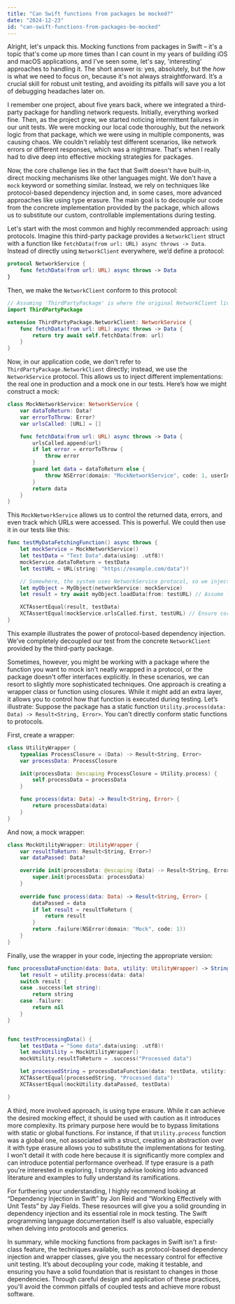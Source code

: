 ```yaml
---
title: "Can Swift functions from packages be mocked?"
date: "2024-12-23"
id: "can-swift-functions-from-packages-be-mocked"
---
```


Alright, let's unpack this. Mocking functions from packages in Swift – it's a topic that's come up more times than I can count in my years of building iOS and macOS applications, and I've seen some, let's say, 'interesting' approaches to handling it. The short answer is: yes, absolutely, but the *how* is what we need to focus on, because it's not always straightforward. It’s a crucial skill for robust unit testing, and avoiding its pitfalls will save you a lot of debugging headaches later on.

I remember one project, about five years back, where we integrated a third-party package for handling network requests. Initially, everything worked fine. Then, as the project grew, we started noticing intermittent failures in our unit tests. We were mocking our local code thoroughly, but the network logic from that package, which we were using in multiple components, was causing chaos. We couldn't reliably test different scenarios, like network errors or different responses, which was a nightmare. That's when I really had to dive deep into effective mocking strategies for packages.

Now, the core challenge lies in the fact that Swift doesn't have built-in, direct mocking mechanisms like other languages might. We don't have a `mock` keyword or something similar. Instead, we rely on techniques like protocol-based dependency injection and, in some cases, more advanced approaches like using type erasure. The main goal is to decouple our code from the concrete implementation provided by the package, which allows us to substitute our custom, controllable implementations during testing.

Let's start with the most common and highly recommended approach: using protocols. Imagine this third-party package provides a `NetworkClient` struct with a function like `fetchData(from url: URL) async throws -> Data`. Instead of directly using `NetworkClient` everywhere, we’d define a protocol:

```swift
protocol NetworkService {
    func fetchData(from url: URL) async throws -> Data
}
```

Then, we make the `NetworkClient` conform to this protocol:

```swift
// Assuming 'ThirdPartyPackage' is where the original NetworkClient lives
import ThirdPartyPackage

extension ThirdPartyPackage.NetworkClient: NetworkService {
    func fetchData(from url: URL) async throws -> Data {
        return try await self.fetchData(from: url)
    }
}
```

Now, in our application code, we don't refer to `ThirdPartyPackage.NetworkClient` directly; instead, we use the `NetworkService` protocol. This allows us to inject different implementations: the real one in production and a mock one in our tests. Here’s how we might construct a mock:

```swift
class MockNetworkService: NetworkService {
    var dataToReturn: Data?
    var errorToThrow: Error?
    var urlsCalled: [URL] = []

    func fetchData(from url: URL) async throws -> Data {
        urlsCalled.append(url)
        if let error = errorToThrow {
            throw error
        }
        guard let data = dataToReturn else {
            throw NSError(domain: "MockNetworkService", code: 1, userInfo: [NSLocalizedDescriptionKey: "No data to return"])
        }
        return data
    }
}
```

This `MockNetworkService` allows us to control the returned data, errors, and even track which URLs were accessed. This is powerful. We could then use it in our tests like this:

```swift
func testMyDataFetchingFunction() async throws {
    let mockService = MockNetworkService()
    let testData = "Test Data".data(using: .utf8)!
    mockService.dataToReturn = testData
    let testURL = URL(string: "https://example.com/data")!

    // Somewhere, the system uses NetworkService protocol, so we inject our mock
    let myObject = MyObject(networkService: mockService)
    let result = try await myObject.loadData(from: testURL) // Assume loadData uses NetworkService

    XCTAssertEqual(result, testData)
    XCTAssertEqual(mockService.urlsCalled.first, testURL) // Ensure correct url was used
}
```

This example illustrates the power of protocol-based dependency injection. We’ve completely decoupled our test from the concrete `NetworkClient` provided by the third-party package.

Sometimes, however, you might be working with a package where the function you want to mock isn't neatly wrapped in a protocol, or the package doesn't offer interfaces explicitly. In these scenarios, we can resort to slightly more sophisticated techniques. One approach is creating a wrapper class or function using closures. While it might add an extra layer, it allows you to control how that function is executed during testing. Let’s illustrate: Suppose the package has a static function `Utility.process(data: Data) -> Result<String, Error>`. You can't directly conform static functions to protocols.

First, create a wrapper:

```swift
class UtilityWrapper {
    typealias ProcessClosure = (Data) -> Result<String, Error>
    var processData: ProcessClosure

    init(processData: @escaping ProcessClosure = Utility.process) {
        self.processData = processData
    }

    func process(data: Data) -> Result<String, Error> {
        return processData(data)
    }
}
```

And now, a mock wrapper:

```swift
class MockUtilityWrapper: UtilityWrapper {
    var resultToReturn: Result<String, Error>?
    var dataPassed: Data?

    override init(processData: @escaping (Data) -> Result<String, Error> = { _ in .failure(NSError(domain: "Mock", code: 0)) }) {
        super.init(processData: processData)
    }
    
    override func process(data: Data) -> Result<String, Error> {
        dataPassed = data
        if let result = resultToReturn {
            return result
        }
        return .failure(NSError(domain: "Mock", code: 1))
    }
}
```

Finally, use the wrapper in your code, injecting the appropriate version:

```swift
func processDataFunction(data: Data, utility: UtilityWrapper) -> String? {
    let result = utility.process(data: data)
    switch result {
    case .success(let string):
        return string
    case .failure:
        return nil
    }
}


func testProcessingData() {
    let testData = "Some data".data(using: .utf8)!
    let mockUtility = MockUtilityWrapper()
    mockUtility.resultToReturn = .success("Processed data")

    let processedString = processDataFunction(data: testData, utility: mockUtility)
    XCTAssertEqual(processedString, "Processed data")
    XCTAssertEqual(mockUtility.dataPassed, testData)

}
```

A third, more involved approach, is using type erasure. While it can achieve the desired mocking effect, it should be used with caution as it introduces more complexity. Its primary purpose here would be to bypass limitations with static or global functions. For instance, if that `Utility.process` function was a global one, not associated with a struct, creating an abstraction over it with type erasure allows you to substitute the implementations for testing. I won't detail it with code here because it is significantly more complex and can introduce potential performance overhead. If type erasure is a path you're interested in exploring, I strongly advise looking into advanced literature and examples to fully understand its ramifications.

For furthering your understanding, I highly recommend looking at “Dependency Injection in Swift” by Jon Reid and “Working Effectively with Unit Tests” by Jay Fields. These resources will give you a solid grounding in dependency injection and its essential role in mock testing. The Swift programming language documentation itself is also valuable, especially when delving into protocols and generics.

In summary, while mocking functions from packages in Swift isn't a first-class feature, the techniques available, such as protocol-based dependency injection and wrapper classes, give you the necessary control for effective unit testing. It’s about decoupling your code, making it testable, and ensuring you have a solid foundation that is resistant to changes in those dependencies. Through careful design and application of these practices, you'll avoid the common pitfalls of coupled tests and achieve more robust software.

